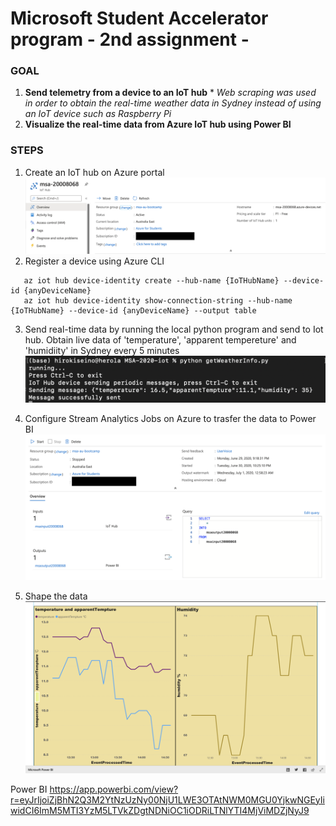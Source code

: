 # Microsoft Student Accelerator program - 2nd assignment -


### GOAL ###

1. **Send telemetry from a device to an IoT hub**  * *Web scraping was used in order to obtain the real-time weather data in Sydney instead of using an IoT device such as Raspberry Pi*
2. **Visualize the real-time data from Azure IoT hub using Power BI**


### STEPS ###
1. Create an IoT hub on Azure portal
![createHub](https://github.com/hiroki0116/MSA-iot-2020/blob/image/iotHub.png)
2. Register a device using Azure CLI
```
   az iot hub device-identity create --hub-name {IoTHubName} --device-id {anyDeviceName}
   az iot hub device-identity show-connection-string --hub-name {IoTHubName} --device-id {anyDeviceName} --output table
```
3. Send real-time data by running the local python program and send to Iot hub. Obtain live data of 'temperature', 'apparent tempereture' and 'humidiity' in Sydney every 5 minutes
![createHub](https://github.com/hiroki0116/MSA-iot-2020/blob/image/createHub.png)

4. Configure Stream Analytics Jobs on Azure to trasfer the data to Power BI
![createHub](https://github.com/hiroki0116/MSA-iot-2020/blob/image/streamAnalyticsJob.png)
5. Shape the data
![createHub](https://github.com/hiroki0116/MSA-iot-2020/blob/image/powerBI.png)


Power BI
https://app.powerbi.com/view?r=eyJrIjoiZjBhN2Q3M2YtNzUzNy00NjU1LWE3OTAtNWM0MGU0YjkwNGEyIiwidCI6ImM5MTI3YzM5LTVkZDgtNDNiOC1iODRiLTNlYTI4MjViMDZjNyJ9
